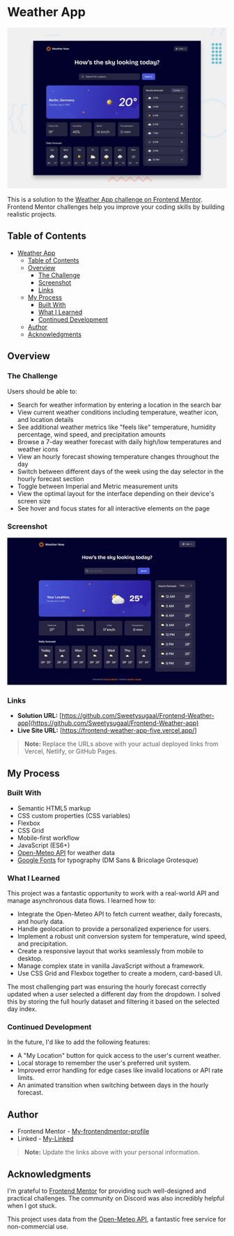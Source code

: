 # Weather App

![Design preview for the Weather app coding challenge](preview.jpg)

This is a solution to the [Weather App challenge on Frontend Mentor](https://www.frontendmentor.io/challenges/weather-app-Rt39fZEGL). Frontend Mentor challenges help you improve your coding skills by building realistic projects.

## Table of Contents

- [Weather App](#weather-app)
  - [Table of Contents](#table-of-contents)
  - [Overview](#overview)
    - [The Challenge](#the-challenge)
    - [Screenshot](#screenshot)
    - [Links](#links)
  - [My Process](#my-process)
    - [Built With](#built-with)
    - [What I Learned](#what-i-learned)
    - [Continued Development](#continued-development)
  - [Author](#author)
  - [Acknowledgments](#acknowledgments)

## Overview

### The Challenge

Users should be able to:

- Search for weather information by entering a location in the search bar
- View current weather conditions including temperature, weather icon, and location details
- See additional weather metrics like "feels like" temperature, humidity percentage, wind speed, and precipitation amounts
- Browse a 7-day weather forecast with daily high/low temperatures and weather icons
- View an hourly forecast showing temperature changes throughout the day
- Switch between different days of the week using the day selector in the hourly forecast section
- Toggle between Imperial and Metric measurement units
- View the optimal layout for the interface depending on their device's screen size
- See hover and focus states for all interactive elements on the page

### Screenshot

![Weather App Screenshot](screenshot.jpeg)

### Links

- **Solution URL:** [https://github.com/Sweetysugaal/Frontend-Weather-app](https://github.com/Sweetysugaal/Frontend-Weather-app)
- **Live Site URL:** [https://frontend-weather-app-five.vercel.app/]

> **Note:** Replace the URLs above with your actual deployed links from Vercel, Netlify, or GitHub Pages.

## My Process

### Built With

- Semantic HTML5 markup
- CSS custom properties (CSS variables)
- Flexbox
- CSS Grid
- Mobile-first workflow
- JavaScript (ES6+)
- [Open-Meteo API](https://open-meteo.com/) for weather data
- [Google Fonts](https://fonts.google.com/) for typography (DM Sans & Bricolage Grotesque)

### What I Learned

This project was a fantastic opportunity to work with a real-world API and manage asynchronous data flows. I learned how to:

- Integrate the Open-Meteo API to fetch current weather, daily forecasts, and hourly data.
- Handle geolocation to provide a personalized experience for users.
- Implement a robust unit conversion system for temperature, wind speed, and precipitation.
- Create a responsive layout that works seamlessly from mobile to desktop.
- Manage complex state in vanilla JavaScript without a framework.
- Use CSS Grid and Flexbox together to create a modern, card-based UI.

The most challenging part was ensuring the hourly forecast correctly updated when a user selected a different day from the dropdown. I solved this by storing the full hourly dataset and filtering it based on the selected day index.

### Continued Development

In the future, I'd like to add the following features:

- A "My Location" button for quick access to the user's current weather.
- Local storage to remember the user's preferred unit system.
- Improved error handling for edge cases like invalid locations or API rate limits.
- An animated transition when switching between days in the hourly forecast.

## Author

- Frontend Mentor - [My-frontendmentor-profile](https://www.frontendmentor.io/profile/Sweetysugaal)
- Linked - [My-Linked](https://www.linkedin.com/in/zaynab-ali-a53660260/)

> **Note:** Update the links above with your personal information.

## Acknowledgments

I'm grateful to [Frontend Mentor](https://www.frontendmentor.io) for providing such well-designed and practical challenges. The community on Discord was also incredibly helpful when I got stuck.

This project uses data from the [Open-Meteo API](https://open-meteo.com/), a fantastic free service for non-commercial use.
